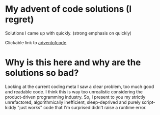 # My advent of code solutions (I regret)

Solutions I came up with quickly. (strong emphasis on quickly)

Clickable link to [adventofcode](https://adventofcode.com/2021/stats).

# Why is this here and why are the solutions so bad?

Looking at the current coding meta I saw a clear problem, too much good and readable code. I think this is way too unrealistic considering the product-driven programming industry. So, I present to you my strictly unrefactored, algorithmically inefficient, sleep-deprived and purely script-kiddy "just works" code that I'm surprised didn't raise a runtime error.

